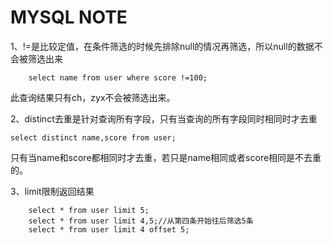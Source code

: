 # MYSQL NOTE
1、!=是比较定值，在条件筛选的时候先排除null的情况再筛选，所以null的数据不会被筛选出来
```mysql [{'name':'zyx','score':NULL},{'name':'ch','score':90},{'name':'sj','score':100}]
	select name from user where score !=100;
```
此查询结果只有ch，zyx不会被筛选出来。

2、distinct去重是针对查询所有字段，只有当查询的所有字段同时相同时才去重
``` 
select distinct name,score from user;
```
只有当name和score都相同时才去重，若只是name相同或者score相同是不去重的。

3、limit限制返回结果

``` 
	select * from user limit 5;
	select * from user limit 4,5;//从第四条开始往后筛选5条
	select * from user limit 4 offset 5;
``` 

